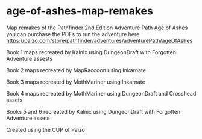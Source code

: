 # age-of-ashes-map-remakes
Map remakes of the Pathfinder 2nd Edition Adventure Path Age of Ashes you can purchase the PDFs to run the adventure here https://paizo.com/store/pathfinder/adventures/adventurePath/ageOfAshes

Book 1 maps recreated by Kalnix using DungeonDraft with Forgotten Adventure assests

Book 2 maps recreated by MapRaccoon using Inkarnate

Book 3 maps recreated by MothMariner using Inkarnate

Book 4 maps recreated by MothMariner using DungeonDraft and Crosshead assets

Books 5 and 6 recreated by Kalnix using DungeonDraft with Forgotten Adventure assets

Created using the CUP of Paizo
